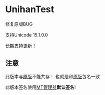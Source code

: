 # UnihanTest
 修复原版BUG
 
支持Unicode 15.1.0.0

长期支持更新！

## 注意
此版本与[原版](https://github.com/lzcapp/UnihanTest)不能共存！
也就是和[原版](https://github.com/lzcapp/UnihanTest)包名一致

此版本签名使用[MT管理器](https://mt2.cn/)**默认签名**!
